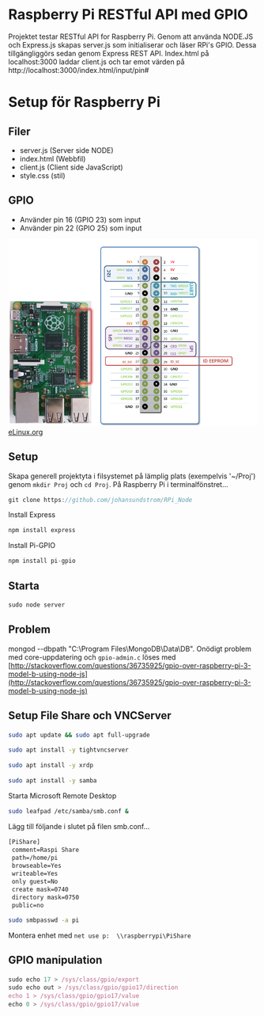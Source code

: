 # Raspberry Pi RESTful API med GPIO
Projektet testar RESTful API for Raspberry Pi. Genom att använda NODE.JS och Express.js skapas server.js som initialiserar och läser RPi's GPIO. Dessa tillgängliggörs sedan genom Express REST API. Index.html på localhost:3000 laddar client.js och tar emot värden på http://localhost:3000/index.html/input/pin#

# Setup för Raspberry Pi

## Filer
* server.js (Server side NODE)
* index.html (Webbfil)
* client.js (Client side JavaScript)
* style.css (stil)

## GPIO
* Använder pin 16 (GPIO 23) som input
* Använder pin 22 (GPIO 25) som input

![GPIO](images/GPIO2.png)
[eLinux.org](http://elinux.org/RPi_Low-level_peripherals)

## Setup
Skapa generell projektyta i filsystemet på lämplig plats (exempelvis '~/Proj') genom ```mkdir Proj``` och ```cd Proj```. På Raspberry Pi i terminalfönstret...
```javascript
git clone https://github.com/johansundstrom/RPi_Node
```
Install Express
```javascript
npm install express
```
Install Pi-GPIO
```javascript
npm install pi-gpio
```

## Starta
```javascript
sudo node server
```
## Problem
mongod --dbpath "C:\Program Files\MongoDB\Data\DB". Onödigt problem med core-uppdatering och ```gpio-admin.c``` löses med [http://stackoverflow.com/questions/36735925/gpio-over-raspberry-pi-3-model-b-using-node-js](http://stackoverflow.com/questions/36735925/gpio-over-raspberry-pi-3-model-b-using-node-js)

## Setup File Share och VNCServer
```bash
sudo apt update && sudo apt full-upgrade
```
```bash
sudo apt install -y tightvncserver
```
```bash
sudo apt install -y xrdp
```
```bash
sudo apt install -y samba
```
Starta Microsoft Remote Desktop
```bash
sudo leafpad /etc/samba/smb.conf &
```
Lägg till följande i slutet på filen smb.conf...
```
[PiShare]
 comment=Raspi Share
 path=/home/pi
 browseable=Yes
 writeable=Yes
 only guest=No
 create mask=0740
 directory mask=0750
 public=no
 ```
```bash
sudo smbpasswd -a pi
```
Montera enhet med ```net use p:  \\raspberrypi\PiShare``` 
## GPIO manipulation
```javascript
sudo echo 17 > /sys/class/gpio/export
sudo echo out > /sys/class/gpio/gpio17/direction
echo 1 > /sys/class/gpio/gpio17/value
echo 0 > /sys/class/gpio/gpio17/value
```
